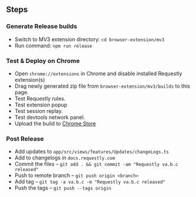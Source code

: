 ## Steps

### Generate Release builds

- Switch to MV3 extension directory: `cd browser-extension/mv3`
- Run command: `npm run release`

### Test & Deploy on Chrome

- Open `chrome://extensions` in Chrome and disable installed Requestly extension(s)
- Drag newly generated zip file from `browser-extension/mv3/builds` to this page.
- Test Requestly rules.
- Test extension popup
- Test session replay.
- Test devtools network panel.
- Upload the build to [Chrome Store](https://chrome.google.com/webstore/developer/dashboard)

### Post Release

- Add updates to `app/src/views/features/Updates/changeLogs.ts`
- Add to changelogs in `docs.requestly.com`
- Commit the files – `git add . && git commit -am "Requestly va.b.c released"`
- Push to remote branch – `git push origin <branch>`
- Add tag – `git tag -a va.b.c -m "Requestly va.b.c released"`
- Push the tags – `git push --tags origin`
